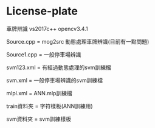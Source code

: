 # License-plate
車牌辨識 vs2017c++ opencv3.4.1
 
Source.cpp = mog2src 動態處理車牌辨識(目前有一點問題)

Source1.cpp = 一般停車場辨識

svm123.xml = 有經過動態處理的svm訓練檔

svm.xml = 一般停車場辨識的svm訓練檔

mlpl.xml = ANN.mlp訓練檔

train資料夾 = 字符樣板(ANN訓練用)

svm資料夾 = svm訓練樣板
